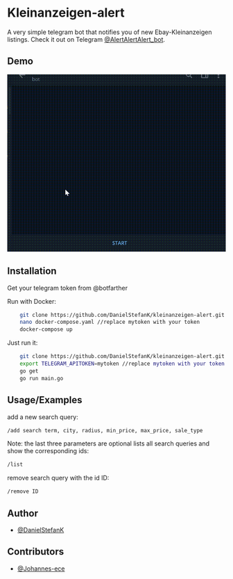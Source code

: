 
# Kleinanzeigen-alert


A very simple telegram bot that notifies you of new Ebay-Kleinanzeigen listings.
Check it out on Telegram [@AlertAlertAlert_bot](https://t.me/AlertAlertAlert_bot).




## Demo
![](example.gif)


## Installation
Get your telegram token from @botfarther

Run with Docker:

```bash
    git clone https://github.com/DanielStefanK/kleinanzeigen-alert.git kl && cd kl
    nano docker-compose.yaml //replace mytoken with your token
    docker-compose up
```
Just run it:

```bash
    git clone https://github.com/DanielStefanK/kleinanzeigen-alert.git kl && cd kl
    export TELEGRAM_APITOKEN=mytoken //replace mytoken with your token
    go get
    go run main.go
```

## Usage/Examples

 add a new search query:
```bash
/add search term, city, radius, min_price, max_price, sale_type
```
Note: the last three parameters are optional
lists all search queries and show the corresponding ids:
```bash
/list
```
remove search query with the id ID:
```bash
/remove ID
```

## Author
- [@DanielStefanK](https://github.com/DanielStefanK)

## Contributors
- [@Johannes-ece](https://github.com/Johannes-ece)

  